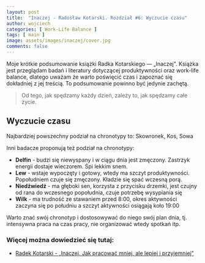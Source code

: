 ```yaml
---
layout: post
title:  "Inaczej - Radosław Kotarski. Rozdział #6: Wyczucie czasu"
author: wojciech
categories: [ Work-Life Balance ]
tags: [ main ]
image: assets/images/inaczej/cover.jpg
comments: false
---
```

Moje krótkie podsumowanie książki Radka Kotarskiego — „Inaczej". Książka jest przeglądam badań i literatury dotyczącej
produktywności oraz work-life balance, dlatego uważam że warto poświęcić czas i zapoznać się dokładniej z jej treścią.
To podsumowanie powinno być jedynie zachętą.

> Od tego, jak spędzamy każdy dzień, zależy to, jak spędzamy całe życie.

## Wyczucie czasu

Najbardziej powszechny podział na chronotypy to: Skowronek, Kos, Sowa

Inni badacze proponują też podział na chronotypy:

* **Delfin** - budzi się niewyspany i w ciągu dnia jest zmęczony. Zastrzyk energii dostaje wieczorem. Śpi lekkim snem.
* **Lew** - wstaje wypoczęty i gotowy, wtedy ma szczyt produktywności. Popołudniem czuje się zmęczony. Kładzie się spać
  wczesną porą.
* **Niedźwiedź** - ma głęboki sen, korzysta z przycisku drzemki, jest czujny od rana do wczesnego popołudnia, czuje potrzebę
  wysypiania się
* **Wilk** - ma trudność ze stawaniem przed 8:00, okres aktywności zaczyna się po południu a szczyt aktywności osiągają koło
  19:00

Warto znać swój chronotyp i dostosowywać do niego swój plan dnia, tj. intensywna praca na czas pracy, nie organizować
wtedy spotkań itp.

### Więcej można dowiedzieć się tutaj:

- [Radek Kotarski - „Inaczej. Jak pracować mniej, ale lepiej i przyjemniej”](https://altenberg.pl/inaczej-radek-kotarski/)






